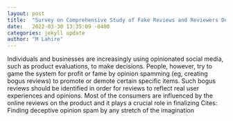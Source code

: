 ```yaml
---
layout: post
title:  "Survey on Comprehensive Study of Fake Reviews and Reviewers Detection using machine learning techniques"
date:   2022-03-30 13:35:09 -0400
categories: jekyll update
author: "M Lahire"
---
```

Individuals and businesses are increasingly using opinionated social media, such as product evaluations, to make decisions. People, however, try to game the system for profit or fame by opinion spamming (eg, creating bogus reviews) to promote or demote certain specific items. Such bogus reviews should be identified in order for reviews to reflect real user experiences and opinions. Most of the consumers are influenced by the online reviews on the product and it plays a crucial role in finalizing Cites: Finding deceptive opinion spam by any stretch of the imagination